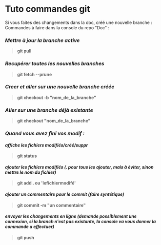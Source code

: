 # Tuto commandes git
Si vous faites des changements dans la doc, créé une nouvelle branche : 
Commandes à faire dans la console du repo "Doc" : 

 ### *Mettre à jour la branche active*
   > **git pull**
        
 ### *Recupérer toutes les nouvelles branches*
   > **git fetch --prune**
 
 ### *Creer et aller sur une nouvelle branche créée*
  > **git checkout -b "nom_de_la_branche"**

 ### *Aller sur une branche déjà existante*
  > **git checkout "nom_de_la_branche"**
 
 ### *Quand vous avez fini vos modif :*
  #### *affiche les fichiers modifiés/créé/suppr*
  > **git status**
  #### *ajouter les fichiers modifiés (. pour tous les ajouter, mais à éviter, sinon mettre le nom du fichier)*
  > **git add . ou 'lefichiermodifé'**
  #### *ajouter un commentaire pour le commit (faire syntétique)*
  > **git commit -m "un commentaire"**
  #### *envoyer les changements en ligne (demande possiblement une connexion, si la branch n'est pas existante, la console va vous donner la commande a effectuer)*   
  > **git push**
